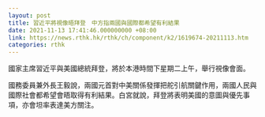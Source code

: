 ```yaml
---
layout: post
title: 習近平將視像晤拜登　中方指兩國與國際都希望有利結果
date: 2021-11-13 17:41:46.000000000 +08:00
link: https://news.rthk.hk/rthk/ch/component/k2/1619674-20211113.htm
categories: rthk
---
```


國家主席習近平與美國總統拜登，將於本港時間下星期二上午，舉行視像會面。

國務委員兼外長王毅說，兩國元首對中美關係發揮把舵引航關鍵作用，兩國人民與國際社會都希望會晤取得有利結果。白宮就說，拜登將表明美國的意圖與優先事項，亦會坦率表達美方關注。
